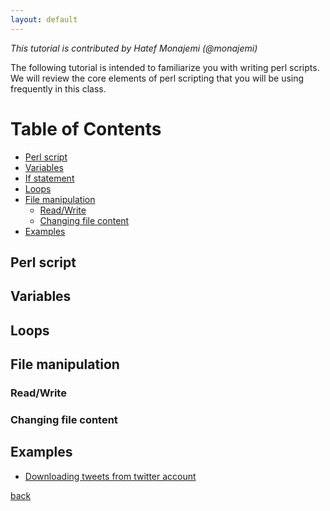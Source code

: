 ```yaml
---
layout: default
---
```


_This tutorial is contributed by Hatef Monajemi (@monajemi)_

The following tutorial is intended to familiarize you with writing perl scripts. 
We will review the core elements of perl scripting that you will be
using frequently in this class.  

# Table of Contents
- [Perl script](#perl-script)
- [Variables](#variables) 
- [If statement](#if-statement)
- [Loops](#loops)
- [File manipulation](#file-manipulation)
    - [Read/Write](#readwrite) 
    - [Changing file content](#changing-file-content)
- [Examples](#examples)    
## Perl script

## Variables


## Loops

## File manipulation

### Read/Write
### Changing file content

## Examples
   - [Downloading tweets from twitter account](perl-tutorial-files/get_tweets.pl)  

[back](../notes)
